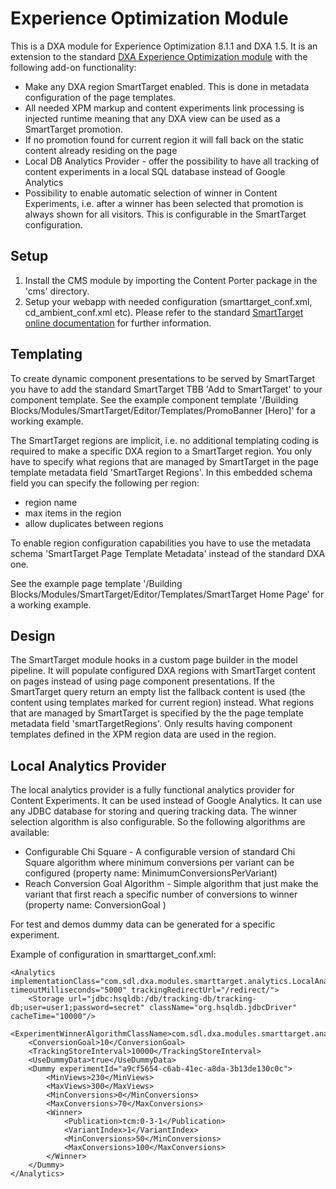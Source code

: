 Experience Optimization Module
==================================

This is a DXA module for Experience Optimization 8.1.1 and DXA 1.5. It is an extension to the standard [DXA Experience Optimization module](https://github.com/sdl/dxa-modules/tree/master/webapp-java/dxa-module-smarttarget-web8) with
the following add-on functionality:

* Make any DXA region SmartTarget enabled. This is done in metadata configuration of the page templates.
* All needed XPM markup and content experiments link processing is injected runtime meaning that any DXA view can be used as a SmartTarget promotion.
* If no promotion found for current region it will fall back on the static content already residing on the page
* Local DB Analytics Provider - offer the possibility to have all tracking of content experiments in a local SQL database instead of Google Analytics
* Possibility to enable automatic selection of winner in Content Experiments, i.e. after a winner has been selected that promotion is always shown for all visitors. This is configurable in the SmartTarget configuration.

## Setup

1. Install the CMS module by importing the Content Porter package in the 'cms' directory.
2. Setup your webapp with needed configuration (smarttarget_conf.xml, cd_ambient_conf.xml etc). Please refer to the standard [SmartTarget online documentation](http://docs.sdl.com/LiveContent/web/pub.xql?c=t&action=home&pub=SDL_SmartTarget_2014_SP1-v1&lang=en-US) for further information.


## Templating

To create dynamic component presentations to be served by SmartTarget you have to add the standard SmartTarget TBB 'Add to SmartTarget' to your component template.
See the example component template '/Building Blocks/Modules/SmartTarget/Editor/Templates/PromoBanner [Hero]' for a working example.

The SmartTarget regions are implicit, i.e. no additional templating coding is required to make a specific DXA region to a SmartTarget region.
You only have to specify what regions that are managed by SmartTarget in the page template metadata field 'SmartTarget Regions'. In this embedded schema field you can specify the following per region:

* region name
* max items in the region
* allow duplicates between regions

To enable region configuration capabilities you have to use the metadata schema 'SmartTarget Page Template Metadata' instead of the standard DXA one.

See the example page template '/Building Blocks/Modules/SmartTarget/Editor/Templates/SmartTarget Home Page' for a working example.

## Design

The SmartTarget module hooks in a custom page builder in the model pipeline. It will populate configured DXA regions with SmartTarget content on pages instead of using page component presentations.
If the SmartTarget query return an empty list the fallback content is used (the content using templates marked for current region) instead.
What regions that are managed by SmartTarget is specified by the the page template metadata field 'smartTargetRegions'.
Only results having component templates defined in the XPM region data are used in the region.

## Local Analytics Provider

The local analytics provider is a fully functional analytics provider for Content Experiments. It can be used instead of Google Analytics.
It can use any JDBC database for storing and quering tracking data. The winner selection algorithm is also configurable. So the following algorithms
are available:

* Configurable Chi Square - A configurable version of standard Chi Square algorithm where minimum conversions per variant can be configured (property name: MinimumConversionsPerVariant)
* Reach Conversion Goal Algorithm - Simple algorithm that just make the variant that first reach a specific number of conversions to winner (property name: ConversionGoal ) 

For test and demos dummy data can be generated for a specific experiment.

Example of configuration in smarttarget_conf.xml:

```
<Analytics implementationClass="com.sdl.dxa.modules.smarttarget.analytics.LocalAnalyticsManager" timeoutMilliseconds="5000" trackingRedirectUrl="/redirect/">
    <Storage url="jdbc:hsqldb:/db/tracking-db/tracking-db;user=user1;password=secret" className="org.hsqldb.jdbcDriver" cacheTime="10000"/>
    <ExperimentWinnerAlgorithmClassName>com.sdl.dxa.modules.smarttarget.analytics.ReachConversionGoalAlgorithm</ExperimentWinnerAlgorithmClassName>
    <ConversionGoal>10</ConversionGoal>
    <TrackingStoreInterval>10000</TrackingStoreInterval>
    <UseDummyData>true</UseDummyData>
    <Dummy experimentId="a9cf5654-c6ab-41ec-a8da-3b13de130c0c">
        <MinViews>230</MinViews>
        <MaxViews>300</MaxViews>
        <MinConversions>0</MinConversions>
        <MaxConversions>70</MaxConversions>
        <Winner>
            <Publication>tcm:0-3-1</Publication>
            <VariantIndex>1</VariantIndex>
            <MinConversions>50</MinConversions>
            <MaxConversions>100</MaxConversions>
        </Winner>
    </Dummy>
</Analytics>
```
